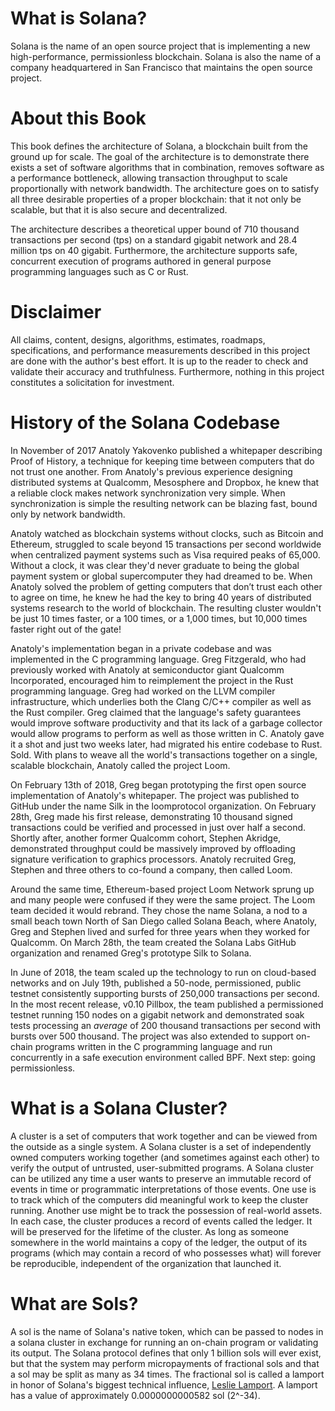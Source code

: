 # What is Solana?

Solana is the name of an open source project that is implementing a new
high-performance, permissionless blockchain. Solana is also the name of a
company headquartered in San Francisco that maintains the open source project.

# About this Book

This book defines the architecture of Solana, a blockchain built from the
ground up for scale. The goal of the architecture is to demonstrate there
exists a set of software algorithms that in combination, removes software as a
performance bottleneck, allowing transaction throughput to scale proportionally
with network bandwidth. The architecture goes on to satisfy all three desirable
properties of a proper blockchain: that it not only be scalable, but that it is
also secure and decentralized.

The architecture describes a theoretical upper bound of 710 thousand
transactions per second (tps) on a standard gigabit network and 28.4 million
tps on 40 gigabit. Furthermore, the architecture supports safe, concurrent
execution of programs authored in general purpose programming languages such as
C or Rust.

# Disclaimer

All claims, content, designs, algorithms, estimates, roadmaps, specifications,
and performance measurements described in this project are done with the
author's best effort. It is up to the reader to check and validate their
accuracy and truthfulness. Furthermore, nothing in this project constitutes a
solicitation for investment.

# History of the Solana Codebase

In November of 2017 Anatoly Yakovenko published a whitepaper describing Proof
of History, a technique for keeping time between computers that do not trust
one another. From Anatoly's previous experience designing distributed systems
at Qualcomm, Mesosphere and Dropbox, he knew that a reliable clock makes
network synchronization very simple. When synchronization is simple the
resulting network can be blazing fast, bound only by network bandwidth.

Anatoly watched as blockchain systems without clocks, such as Bitcoin and
Ethereum, struggled to scale beyond 15 transactions per second worldwide when
centralized payment systems such as Visa required peaks of 65,000. Without a
clock, it was clear they'd never graduate to being the global payment system or
global supercomputer they had dreamed to be. When Anatoly solved the problem of
getting computers that don’t trust each other to agree on time, he knew he had
the key to bring 40 years of distributed systems research to the world of
blockchain. The resulting cluster wouldn't be just 10 times faster, or a 100
times, or a 1,000 times, but 10,000 times faster right out of the gate!

Anatoly's implementation began in a private codebase and was implemented in the
C programming language. Greg Fitzgerald, who had previously worked with Anatoly
at semiconductor giant Qualcomm Incorporated, encouraged him to reimplement the
project in the Rust programming language. Greg had worked on the LLVM compiler
infrastructure, which underlies both the Clang C/C++ compiler as well as the
Rust compiler. Greg claimed that the language's safety guarantees would improve
software productivity and that its lack of a garbage collector would allow
programs to perform as well as those written in C.  Anatoly gave it a shot and
just two weeks later, had migrated his entire codebase to Rust. Sold.  With
plans to weave all the world's transactions together on a single, scalable
blockchain, Anatoly called the project Loom.

On February 13th of 2018, Greg began prototyping the first open source
implementation of Anatoly's whitepaper. The project was published to GitHub
under the name Silk in the loomprotocol organization. On February 28th, Greg
made his first release, demonstrating 10 thousand signed transactions could be
verified and processed in just over half a second. Shortly after, another
former Qualcomm cohort, Stephen Akridge, demonstrated throughput could be
massively improved by offloading signature verification to graphics processors.
Anatoly recruited Greg, Stephen and three others to co-found a company, then
called Loom.

Around the same time, Ethereum-based project Loom Network sprung up and many
people were confused if they were the same project. The Loom team decided it
would rebrand. They chose the name Solana, a nod to a small beach town North of
San Diego called Solana Beach, where Anatoly, Greg and Stephen lived and surfed
for three years when they worked for Qualcomm. On March 28th, the team created
the Solana Labs GitHub organization and renamed Greg's prototype Silk to
Solana.

In June of 2018, the team scaled up the technology to run on cloud-based
networks and on July 19th, published a 50-node, permissioned, public testnet
consistently supporting bursts of 250,000 transactions per second. In the most
recent release, v0.10 Pillbox, the team published a permissioned testnet
running 150 nodes on a gigabit network and demonstrated soak tests processing
an *average* of 200 thousand transactions per second with bursts over 500
thousand. The project was also extended to support on-chain programs written
in the C programming language and run concurrently in a safe execution
environment called BPF. Next step: going permissionless.

# What is a Solana Cluster?

A cluster is a set of computers that work together and can be viewed from the
outside as a single system. A Solana cluster is a set of independently owned
computers working together (and sometimes against each other) to verify the
output of untrusted, user-submitted programs. A Solana cluster can be utilized
any time a user wants to preserve an immutable record of events in time or
programmatic interpretations of those events. One use is to track which of the
computers did meaningful work to keep the cluster running. Another use might be
to track the possession of real-world assets. In each case, the cluster
produces a record of events called the ledger. It will be preserved for the
lifetime of the cluster. As long as someone somewhere in the world maintains a
copy of the ledger, the output of its programs (which may contain a record of
who possesses what) will forever be reproducible, independent of the
organization that launched it.

# What are Sols?

A sol is the name of Solana's native token, which can be passed to nodes in a
solana cluster in exchange for running an on-chain program or validating its
output. The Solana protocol defines that only 1 billion sols will ever exist,
but that the system may perform micropayments of fractional sols and that a sol
may be split as many as 34 times. The fractional sol is called a lamport in
honor of Solana's biggest technical influence, [Leslie
Lamport](https://en.wikipedia.org/wiki/Leslie_Lamport). A lamport has a value
of approximately 0.0000000000582 sol (2^-34).
